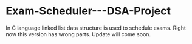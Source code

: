 # Exam-Scheduler---DSA-Project
In C language linked list data structure is used to schedule exams. Right now this version has wrong parts. Update will come soon.
